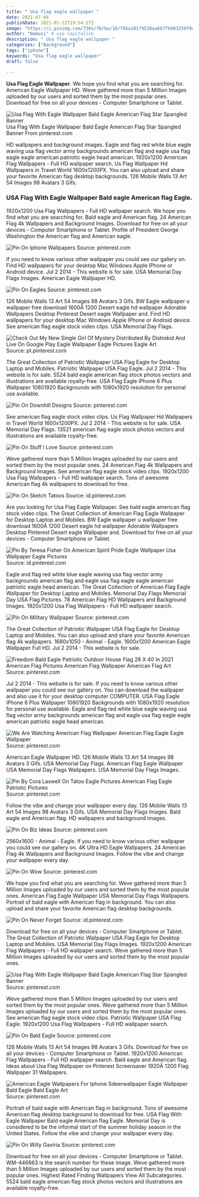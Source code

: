 ```yaml
---
title: " Usa flag eagle wallpaper "
date: 2021-07-08
publishDate: 2021-01-22T19:54:27Z
image: "https://i.pinimg.com/736x/76/ba/10/76ba101f9538aa6b77b983256f9dc683.jpg"
author: "Namusi" # use capitalize
description: " Usa flag eagle wallpaper "
categories: ["Background"]
tags: ["iphone"]
keywords: "Usa flag eagle wallpaper"
draft: false

---
```



**Usa Flag Eagle Wallpaper**. We hope you find what you are searching for. American Eagle Wallpaper HD. Weve gathered more than 5 Million Images uploaded by our users and sorted them by the most popular ones. Download for free on all your devices - Computer Smartphone or Tablet.

![Usa Flag With Eagle Wallpaper Bald Eagle American Flag Star Spangled Banner](https://i.pinimg.com/originals/9a/85/84/9a85848c57578898f5bf942e2b7b08c7.jpg "Usa Flag With Eagle Wallpaper Bald Eagle American Flag Star Spangled Banner")
Usa Flag With Eagle Wallpaper Bald Eagle American Flag Star Spangled Banner From pinterest.com


HD wallpapers and background images. Eagle and flag red white blue eagle waving usa flag vector army backgrounds american flag and eagle usa flag eagle eagle american patriotic eagle head american. 1920x1200 American Flag Wallpapers - Full HD wallpaper search. Us Flag Wallpaper Hd Wallpapers in Travel World 1600x1200PX. You can also upload and share your favorite American flag desktop backgrounds. 126 Mobile Walls 13 Art 54 Images 98 Avatars 3 Gifs.

### USA Flag With Eagle Wallpaper Bald eagle American flag Eagle.

1920x1200 Usa Flag Wallpapers - Full HD wallpaper search. We hope you find what you are searching for. Bald eagle and American flag. 24 American Flag 4k Wallpapers and Background Images. Download for free on all your devices - Computer Smartphone or Tablet. Profile of President George Washington the American flag and American eagle.


![Pin On Iphone Wallpapers](https://i.pinimg.com/originals/f3/f7/0d/f3f70d0f4121569a2b0504c9be5900df.jpg "Pin On Iphone Wallpapers")
Source: pinterest.com

If you need to know various other wallpaper you could see our gallery on. Find HD wallpapers for your desktop Mac Windows Apple IPhone or Android device. Jul 2 2014 - This website is for sale. USA Memorial Day Flags Images. American Eagle Wallpaper HD.

![Pin On Eagles](https://i.pinimg.com/originals/5b/e5/6b/5be56b38f1dd6af7cfe272b5747c53ce.jpg "Pin On Eagles")
Source: pinterest.com

126 Mobile Walls 13 Art 54 Images 98 Avatars 3 Gifs. BW Eagle wallpaper u wallpaper free download 1600Ã 1200 Desert eagle hd wallpaper Adorable Wallpapers Desktop Pinterest Desert eagle Wallpaper and. Find HD wallpapers for your desktop Mac Windows Apple IPhone or Android device. See american flag eagle stock video clips. USA Memorial Day Flags.

![Check Out My New Single Girl Of Mystery Distributed By Distrokid And Live On Google Play Eagle Wallpaper Eagle Pictures Eagle Art](https://i.pinimg.com/originals/23/93/07/239307edb8addbb0188e62a0efdbe7b0.jpg "Check Out My New Single Girl Of Mystery Distributed By Distrokid And Live On Google Play Eagle Wallpaper Eagle Pictures Eagle Art")
Source: pt.pinterest.com

The Great Collection of Patriotic Wallpaper USA Flag Eagle for Desktop Laptop and Mobiles. Patriotic Wallpaper USA Flag Eagle. Jul 2 2014 - This website is for sale. 5524 bald eagle american flag stock photos vectors and illustrations are available royalty-free. USA Flag Eagle iPhone 6 Plus Wallpaper 10801920 Backgrounds with 1080x1920 resolution for personal use available.

![Pin On Downhill Designs](https://i.pinimg.com/originals/d1/d6/c8/d1d6c8080683f669581cb9ab82b72332.jpg "Pin On Downhill Designs")
Source: pinterest.com

See american flag eagle stock video clips. Us Flag Wallpaper Hd Wallpapers in Travel World 1600x1200PX. Jul 2 2014 - This website is for sale. USA Memorial Day Flags. 13521 american flag eagle stock photos vectors and illustrations are available royalty-free.

![Pin On Stuff I Love](https://i.pinimg.com/originals/13/ba/77/13ba77caceeaee45f5eadbd36ccc4937.jpg "Pin On Stuff I Love")
Source: pinterest.com

Weve gathered more than 5 Million Images uploaded by our users and sorted them by the most popular ones. 24 American Flag 4k Wallpapers and Background Images. See american flag eagle stock video clips. 1920x1200 Usa Flag Wallpapers - Full HD wallpaper search. Tons of awesome American flag 4k wallpapers to download for free.

![Pin On Sketch Tatoos](https://i.pinimg.com/originals/40/e1/55/40e155a8e828f75b11c5fdf45df5f1bb.jpg "Pin On Sketch Tatoos")
Source: id.pinterest.com

Are you looking for Usa Flag Eagle Wallpaper. See bald eagle american flag stock video clips. The Great Collection of American Flag Eagle Wallpaper for Desktop Laptop and Mobiles. BW Eagle wallpaper u wallpaper free download 1600Ã 1200 Desert eagle hd wallpaper Adorable Wallpapers Desktop Pinterest Desert eagle Wallpaper and. Download for free on all your devices - Computer Smartphone or Tablet.

![Pin By Teresa Fisher On American Spirit Pride Eagle Wallpaper Usa Wallpaper Eagle Pictures](https://i.pinimg.com/564x/89/c4/95/89c495e0fbefe714842ce6ddd7d49464.jpg "Pin By Teresa Fisher On American Spirit Pride Eagle Wallpaper Usa Wallpaper Eagle Pictures")
Source: id.pinterest.com

Eagle and flag red white blue eagle waving usa flag vector army backgrounds american flag and eagle usa flag eagle eagle american patriotic eagle head american. The Great Collection of American Flag Eagle Wallpaper for Desktop Laptop and Mobiles. Memorial Day Flags Memorial Day USA Flag Pictures. 78 American Flag HD Wallpapers and Background Images. 1920x1200 Usa Flag Wallpapers - Full HD wallpaper search.

![Pin On Military Wallpaper](https://i.pinimg.com/736x/31/9c/66/319c660e0936511a8979f7cc42fbdddb.jpg "Pin On Military Wallpaper")
Source: pinterest.com

The Great Collection of Patriotic Wallpaper USA Flag Eagle for Desktop Laptop and Mobiles. You can also upload and share your favorite American flag 4k wallpapers. 1680x1050 - Animal - Eagle. 1600x1200 American Eagle Wallpaper Full HD. Jul 2 2014 - This website is for sale.

![Freedom Bald Eagle Patriotic Outdoor House Flag 28 X 40 In 2021 American Flag Pictures American Flag Wallpaper American Flag Art](https://i.pinimg.com/originals/3d/97/f0/3d97f01c37690a8ebeee9bdb7bb7c5d3.jpg "Freedom Bald Eagle Patriotic Outdoor House Flag 28 X 40 In 2021 American Flag Pictures American Flag Wallpaper American Flag Art")
Source: pinterest.com

Jul 2 2014 - This website is for sale. If you need to know various other wallpaper you could see our gallery on. You can download the wallpaper and also use it for your desktop computer COMPUTER. USA Flag Eagle iPhone 6 Plus Wallpaper 10801920 Backgrounds with 1080x1920 resolution for personal use available. Eagle and flag red white blue eagle waving usa flag vector army backgrounds american flag and eagle usa flag eagle eagle american patriotic eagle head american.

![We Are Watching American Flag Wallpaper American Flag Eagle Eagle Wallpaper](https://i.pinimg.com/originals/cb/79/6e/cb796ec9103111d43b68822a80344e58.png "We Are Watching American Flag Wallpaper American Flag Eagle Eagle Wallpaper")
Source: pinterest.com

American Eagle Wallpaper HD. 126 Mobile Walls 13 Art 54 Images 98 Avatars 3 Gifs. USA Memorial Day Flags. American Flag Eagle Wallpaper USA Memorial Day Flags Wallpapers. USA Memorial Day Flags Images.

![Pin By Cora Laswell On Tatoo Eagle Pictures American Flag Eagle Patriotic Pictures](https://i.pinimg.com/originals/61/fa/06/61fa06f729ce793f522f58c1a6164ee6.jpg "Pin By Cora Laswell On Tatoo Eagle Pictures American Flag Eagle Patriotic Pictures")
Source: pinterest.com

Follow the vibe and change your wallpaper every day. 126 Mobile Walls 13 Art 54 Images 98 Avatars 3 Gifs. USA Memorial Day Flags Images. Bald eagle and American flag. HD wallpapers and background images.

![Pin On Biz Ideas](https://i.pinimg.com/474x/b6/91/06/b69106469306d7576b1edd78ec3351e2.jpg "Pin On Biz Ideas")
Source: pinterest.com

2560x1600 - Animal - Eagle. If you need to know various other wallpaper you could see our gallery on. 4K Ultra HD Eagle Wallpapers. 24 American Flag 4k Wallpapers and Background Images. Follow the vibe and change your wallpaper every day.

![Pin On Wow](https://i.pinimg.com/originals/c0/b7/8c/c0b78c49d2d41f281a1221c9ba7ec8f3.jpg "Pin On Wow")
Source: pinterest.com

We hope you find what you are searching for. Weve gathered more than 5 Million Images uploaded by our users and sorted them by the most popular ones. American Flag Eagle Wallpaper USA Memorial Day Flags Wallpapers. Portrait of bald eagle with American flag in background. You can also upload and share your favorite American flag desktop backgrounds.

![Pin On Never Forget](https://i.pinimg.com/originals/f7/6a/e0/f76ae03abffb9832b3fe0d367b76887c.gif "Pin On Never Forget")
Source: id.pinterest.com

Download for free on all your devices - Computer Smartphone or Tablet. The Great Collection of Patriotic Wallpaper USA Flag Eagle for Desktop Laptop and Mobiles. USA Memorial Day Flags Images. 1920x1200 American Flag Wallpapers - Full HD wallpaper search. Weve gathered more than 5 Million Images uploaded by our users and sorted them by the most popular ones.

![Usa Flag With Eagle Wallpaper Bald Eagle American Flag Star Spangled Banner](https://i.pinimg.com/originals/9a/85/84/9a85848c57578898f5bf942e2b7b08c7.jpg "Usa Flag With Eagle Wallpaper Bald Eagle American Flag Star Spangled Banner")
Source: pinterest.com

Weve gathered more than 5 Million Images uploaded by our users and sorted them by the most popular ones. Weve gathered more than 5 Million Images uploaded by our users and sorted them by the most popular ones. See american flag eagle stock video clips. Patriotic Wallpaper USA Flag Eagle. 1920x1200 Usa Flag Wallpapers - Full HD wallpaper search.

![Pin On Bald Eagle](https://i.pinimg.com/736x/6d/60/88/6d60885ec0c5013f962548da6b99c3fb.jpg "Pin On Bald Eagle")
Source: pinterest.com

126 Mobile Walls 13 Art 54 Images 98 Avatars 3 Gifs. Download for free on all your devices - Computer Smartphone or Tablet. 1920x1200 American Flag Wallpapers - Full HD wallpaper search. Bald eagle and American flag. Ideas about Usa Flag Wallpaper on Pinterest Screensaver 1920Ã 1200 Flag Wallpaper 31 Wallpapers.

![American Eagle Wallpapers For Iphone Sdeerwallpaper Eagle Wallpaper Bald Eagle Bald Eagle Art](https://i.pinimg.com/originals/94/5e/33/945e33ebab7d73337f870eb72a775f0a.jpg "American Eagle Wallpapers For Iphone Sdeerwallpaper Eagle Wallpaper Bald Eagle Bald Eagle Art")
Source: pinterest.com

Portrait of bald eagle with American flag in background. Tons of awesome American flag desktop background to download for free. USA Flag With Eagle Wallpaper Bald eagle American flag Eagle. Memorial Day is considered to be the informal start of the summer holiday season in the United States. Follow the vibe and change your wallpaper every day.

![Pin On Willy Gaviria](https://i.pinimg.com/736x/76/ba/10/76ba101f9538aa6b77b983256f9dc683.jpg "Pin On Willy Gaviria")
Source: pinterest.com

Download for free on all your devices - Computer Smartphone or Tablet. WM-446663 is the search number for these image. Weve gathered more than 5 Million Images uploaded by our users and sorted them by the most popular ones. Highest Rated Finding Wallpapers View All Subcategories. 5524 bald eagle american flag stock photos vectors and illustrations are available royalty-free.

